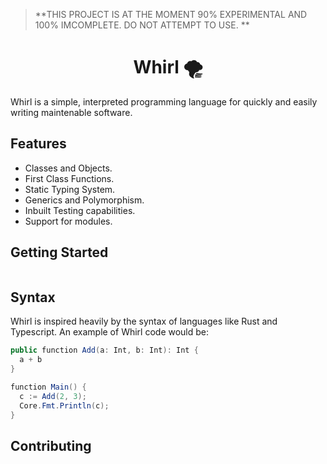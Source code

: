 > **THIS PROJECT IS AT THE MOMENT 90% EXPERIMENTAL AND 100% IMCOMPLETE. DO NOT ATTEMPT TO USE. **

<h1 align=center>Whirl 🌪</h1>

Whirl is a simple, interpreted programming language for quickly and easily writing maintenable software.

## Features
- Classes and Objects.
- First Class Functions.
- Static Typing System.
- Generics and Polymorphism.
- Inbuilt Testing capabilities.
- Support for modules.

## Getting Started


```

```

## Syntax
Whirl is inspired heavily by the syntax of languages like Rust and Typescript. An example of Whirl code would be:

```csharp
public function Add(a: Int, b: Int): Int {
  a + b
}

function Main() {
  c := Add(2, 3);
  Core.Fmt.Println(c);
}
```

## Contributing


